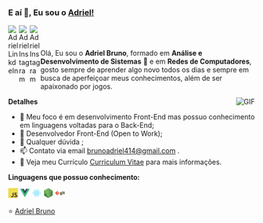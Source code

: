### E aí 👋, Eu sou o [Adriel!](/*link:portfolioaqui*/)

<a href="https://www.linkedin.com/in/adrielbruno/">
  <img align="left" alt="Adriel LinkdeIn" width="22px" src="https://cdn.jsdelivr.net/npm/simple-icons@v3/icons/linkedin.svg" />
</a>
<a href="https://www.instagram.com/adrielbruno/">
  <img align="left" alt="Adriel Instagram" width="22px" src="https://cdn.jsdelivr.net/npm/simple-icons@v3/icons/instagram.svg" />
</a>
<a href="https://www.facebook.com/adriel.bruno1/">
  <img align="left" alt="Adriel Instagram" width="22px" src="https://cdn.jsdelivr.net/npm/simple-icons@v3/icons/facebook.svg" />
</a>

<br />
<br />

Olá, Eu sou o **Adriel Bruno**, formado em **Análise e Desenvolvimento de Sistemas** 🚀 e em **Redes de Computadores**, gosto sempre de aprender algo novo todos os dias e sempre em busca de aperfeiçoar meus conhecimentos, além de ser apaixonado por jogos. 

  <img align="right" alt="GIF" src="https://media2.giphy.com/media/3o6Mb9rUQ5v4ZnBbzO/giphy.gif?cid=ecf05e477z26gb3hm0z1wzsp5eqfg38gn1j5objku5bqfe83&rid=giphy.gif&ct=g" />

**Detalhes**

- 🤔 Meu foco é em desenvolvimento Front-End mas possuo conhecimento em linguagens voltadas para o Back-End;
- 💼 Desenvolvedor Front-End (Open to Work);
- 💬 Qualquer dúvida ;
- 📫 Contato via email brunoadriel414@gmail.com .
- 📝 Veja meu Currículo [Curriculum Vitae](linkdocurriculo) para mais informações.


**Linguagens que possuo conhecimento:**  


<code><img height="20" src="https://raw.githubusercontent.com/github/explore/80688e429a7d4ef2fca1e82350fe8e3517d3494d/topics/javascript/javascript.png"></code>
<code><img height="20" src="https://raw.githubusercontent.com/github/explore/80688e429a7d4ef2fca1e82350fe8e3517d3494d/topics/vue/vue.png"></code>
<code><img height="20" src="https://raw.githubusercontent.com/github/explore/80688e429a7d4ef2fca1e82350fe8e3517d3494d/topics/react/react.png"></code>
<code><img height="20" src="https://raw.githubusercontent.com/github/explore/80688e429a7d4ef2fca1e82350fe8e3517d3494d/topics/nodejs/nodejs.png"></code>
<code><img height="20" src="https://raw.githubusercontent.com/github/explore/80688e429a7d4ef2fca1e82350fe8e3517d3494d/topics/git/git.png"></code>


⭐️ [Adriel Bruno](https://github.com/AdrielBruno)

